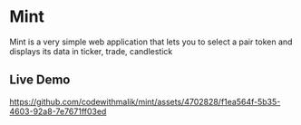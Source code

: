 # Mint

Mint is a very simple web application that lets you to select a pair token and displays its data in ticker, trade, candlestick

## Live Demo


https://github.com/codewithmalik/mint/assets/4702828/f1ea564f-5b35-4603-92a8-7e7671ff03ed


